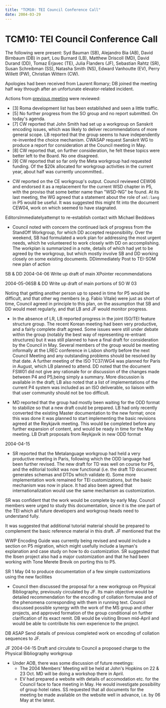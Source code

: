 ```yaml
---
title: "TCM10: TEI Council Conference Call"
date: 2004-03-29
---
```

# TCM10: TEI Council Conference Call



The following were present: Syd Bauman (SB), Alejandro Bia (AB),
 David Birnbaum (DB) in part, Lou Burnard (LB), Matthew Driscoll (MD),
 David Durand (DD), Tomaz Erjavec (TE), Julia Flanders (JF), Sebastian
 Rahtz (SR),
 Susan Schreibman (SS), Natasha Smith (NS), Edward Vanhoutte (EV),
 Perry Willett (PW), Christian Wittern (CW).
 


Apologies had been received from Laurent Romary; DB joined the
 meeting half way through after an unfortunate elevator\-related incident.
 


Actions from [previous meeting](/Activities/Council/Meetings/tcm09.xml) were reviewed: 
 
 + \[3] Roma development list has been established and
 seen a little traffic.
+ \[5] No further progress from the SO group and no
 report submitted. On today's agenda.
+ \[7] CW reported that John Smith had set up a workgroup
 on Sanskrit encoding issues, which was likely to deliver
 recommendations of more general scope. LB reported that the
 group seems to have independently re\-invented
 the 
 choice mechanism.
 CWASAP
 request Sanskrit WG to produce a report for
 consideration at the Council meeting in May.
+ \[8] CW reported that, on further consideration, he
 felt these topics were better left to the Board. No one disagreed.
+ \[9] CW reported that
 so far only the Meta workgroup had requested funding. Of the $20k
 allocated for workgroup activities in the current year, about
 half was currently uncommitted..


* CW reported on the CE workgroup's output. Council reviewed
 CEW06 and endorsed it as a replacement for the current WSD
 chapter in P5, with the proviso that some better name than
 "WSD\-NG" be found.
 At its last meeting, the WG agreed that a statement about the role
 of `xml:lang` in P5 would be useful. It was suggested this
 might fit into the document CEW04, work on which seemed to have stagnated.
 
 EditorsImmediatelyattempt to
 re\-establish contact with Michael Beddows

* Council noted with concern the continued lack of progress
 from the StandOff Workgroup, for which DD accepted
 responsibility. Over the weekend, SB had formulated a work
 plan for addressing the most urgent needs, which he
 volunteered to work closely with DD on accomplishing. The
 workplan is summarized in a note, details of which had yet to be
 agreed by the workgroup, but which mostly involve SB and DD working
 closely on some existing documents. 
 DDimmediately
 Post to TEI\-SOM new plan of action
 
SB \& DD
2004\-04\-06
 Write up draft of main XPointer recommendations
 

2004\-05\-06SB \& DD
 Write up draft of main portions of SO W 03
 
 Noting that getting another person up to speed
 in time for P5 would be difficult, and that other wg members
 (e.g. Fabio Vitale) were just as short of time, Council agreed
 in principle to this plan, on the assumption that SB and DD
 would meet regularly, and that LB and JF would monitor progress.

* In the absence of LR, LB reported progress in the
 joint ISO/TEI feature structure group. The recent Korean
 meeting had been very productive, and a fairly complete draft
 agreed. Some issues were still under debate within the group
 (notably the best way of representing re\-entrant structures)
 but it was still planned to have a final draft for
 consideration by the Council in May. Several members of the
 group would be meeting informally at the LREC conference in
 Lisbon shortly before the next Council Meeting and any
 outstanding problems should be resolved by that date. A
 further meeting of the ISO TC37/WG4 was planned for Paris in
 August, which LB planned to attend.
 DD noted that the document FSW01 did not give any 
 rationale for or discussion of the changes made between P4 and
 P5,being simply a summary. More discussion is available in the draft;
 LB also noted that a list of implementations of the current P4 system
 was included as an ISO deliverable, so liaison with that user
 community should not be too difficult.

* MD reported that the group had mostly been waiting for
 the ODD format to stabilize so that a new draft could be
 prepared. LB had only recently converted the existing Master
 documentation to the new format; once this was done it was
 planned to start implementing the basic revisions agreed at
 the Reykjavik meeting. This would be completed before any
 further expansion of content, and would be ready in time for
 the May meeting.
 LB
 Draft proposals from Reykjavik in new ODD format
 
 2004\-04\-15

* SR reported that the Metalanguage workgroup had held a very
 productive meeting in Paris, following which the ODD language
 had been further revised. The new draft for TD was well on course for
 P5, and the editorial toolkit was now functional (i.e. the draft TD document
 generates schemas and DTDs which validate it). Some more
 implementation work remained for TEI customizations, but the
 basic mechanism was now in place. It had also been agreed that
 internationalization would use the same mechanism as customization.
 


SR was confident that the work would be complete by early
 May. Council members were urged to study this documentation,
 since it is the one part of the TEI which all future
 developers and workgroup heads need to understand fully.


It was suggested that additional tutorial material should be
 prepared to complement the basic reference material in this draft. JF
 mentioned that the 


WWP Encoding Guide was currently
 being revised and would include a section on P5 migration, which might usefully include
 a layman's explanation and case study on how to do customization. SR suggested
 that the Ibsen project also had a major customization and that he had
 been working with Tone Merete Brevik on porting this to P5\.
 
 SR
1 May 04
 to produce documentation of a few simple customizations using the new
 facilities

* Council then discussed the proposal for a new workgroup
 on Physical Bibliography, previously circulated by JF. Its
 main objective would be detailed recommendation for the
 encoding of collation
 formulae and of the phenomena corresponding with them in
 running text. Council discussed possible synergy with the work
 of the MS group and other projects, and approved formation of the group
 conditional on further clarification of its exact remit. DB
 would be visiting Brown mid\-April and would be able to
 contribute his own experience to the project.
 
 DB
ASAP
 Send details of previous completed work on encoding of collation sequences
 to JF.
 
JF
2004\-04\-15
 Draft and circulate to Council a proposed charge to the Physical
 Bibliography workgroup

* Under AOB, there was some discussion of future meetings:
	+ The 2004 Members' Meeting
	 will be held at John's Hopkins on 
	 22
	 \& 23 Oct. MD will be doing a workshop there in
	 April.
	+ EV had prepared a website with details of accomodation etc. for
	 the Council face to face meeting in May. He would investigate possibility of
	 group hotel rates. SS requested that all documents for the meeting
	 be made available on the website
	 well in advance, i.e. by 
	 06 May at the latest.




